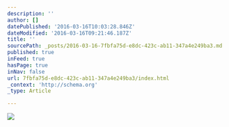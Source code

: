 ```yaml
---
description: ''
author: []
datePublished: '2016-03-16T10:03:28.846Z'
dateModified: '2016-03-16T09:21:46.187Z'
title: ''
sourcePath: _posts/2016-03-16-7fbfa75d-e8dc-423c-ab11-347a4e249ba3.md
published: true
inFeed: true
hasPage: true
inNav: false
url: 7fbfa75d-e8dc-423c-ab11-347a4e249ba3/index.html
_context: 'http://schema.org'
_type: Article

---
```

![](https://the-grid-user-content.s3-us-west-2.amazonaws.com/8efbc56a-e601-456a-8139-98e9346e8e0e.png)